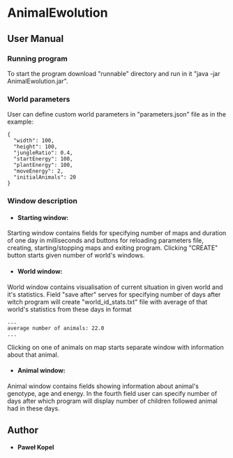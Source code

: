 # AnimalEwolution



## User Manual

### Running program
To start the program download "runnable" directory and run in it "java -jar AnimalEwolution.jar".

### World parameters
User can define custom world parameters in "parameters.json" file as in the example:

```
{
  "width": 100,
  "height": 100,
  "jungleRatio": 0.4,
  "startEnergy": 100,
  "plantEnergy": 100,
  "moveEnergy": 2,
  "initialAnimals": 20
}
```

### Window description

* #### Starting window:
Starting window contains fields for specifying number of maps and duration of one day in milliseconds and
 buttons for reloading parameters file, creating, starting/stopping maps and exiting program. Clicking "CREATE" button
  starts given number of world's windows. 
  * #### World window:
 World window contains visualisation of current situation in given world and it's statistics. Field "save after" serves for 
specifying number of days after witch program will create "world_id_stats.txt" file with average of that world's
 statistics from these days in format
 ```
...
average number of animals: 22.0
...
```
  Clicking on one of animals on map starts separate window with
  information about
  that
  animal. 
 * #### Animal window:
 Animal window contains fields showing information about animal's genotype, age and energy. In the fourth field user
  can specify number of days after which program will display number of children followed animal had in these days.

## Author

* **Paweł Kopel**
